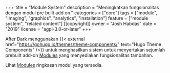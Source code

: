 +++
title = "Module System"
description = "Meningkatkan fungsionalitas dengan modul pre built add on."
categories = ["core"]
tags = ["module", "imaging", "graphics", "analytics", "installation"]
feature = ["module system", "related content"]
[[copyright]]
  owner = "Josh Habdas"
  date = "2019"
  license = "agpl-3.0-or-later"
+++

After Dark menggunakan {{< external href="https://gohugo.io/themes/theme-components/" text="Hugo Theme Components" />}} untuk menghasilkan sistem untuk menyertakan sejumlah prebuilt add-on [Modules](/module/) yang menyediakan fungsionalitas tambahan.

Lihat [Modules](/module/) ringkasan modul yang tersedia.
